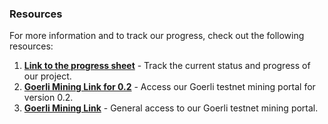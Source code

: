 ### Resources

For more information and to track our progress, check out the following resources:

1. **[Link to the progress sheet](https://docs.google.com/spreadsheets/d/1efhd53imEbNhSnW9K31gouCyi09jfPYqXrVu8pW8xjE/edit?usp=sharing)** - Track the current status and progress of our project.
2. **[Goerli Mining Link for 0.2](https://www.alchemy.com/faucets/ethereum-goerli)** - Access our Goerli testnet mining portal for version 0.2.
3. **[Goerli Mining Link](https://goerli-faucet.pk910.de/)** - General access to our Goerli testnet mining portal.
